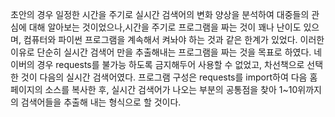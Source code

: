 초안의 경우 일정한 시간을 주기로 실시간 검색어의 변화 양상을 분석하여 대중들의 관심에 대해 알아보는 것이었으나,시간을 주기로 프로그램을
짜는 것이 꽤나 난이도 있으며, 컴퓨터와 파이썬 프로그램을 계속해서 켜놔야 하는 것과 같은 한계가 있었다.
이러한 이유로 단순히 실시간 검색어 만을 추출해내는 프로그램을 짜는 것을 목표로 하였다. 네이버의 경우 requests를 불가능 하도록 금지해두어
사용할 수 없었고, 차선책으로 선택한 것이 다음의 실시간 검색어였다. 프로그램 구성은 requests를 import하여 다음 홈페이지의 소스를 복사한 후,
실시간 검색어가 나오는 부분의 공통점을 찾아 1~10위까지의 검색어들을 추출해 내는 형식으로 할 것이다.
